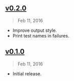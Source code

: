 ## [v0.2.0]
> Feb 11, 2016

- Improve output style.
- Print test names in failures.

[v0.2.0]: https://github.com/rstacruz/tap-speck/compare/v0.1.0...v0.2.0

## [v0.1.0]
> Feb 11, 2016

- Initial release.

[v0.1.0]: https://github.com/rstacruz/tap-speck/tree/v0.1.0
